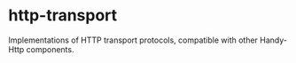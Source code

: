 # http-transport

Implementations of HTTP transport protocols, compatible with other Handy-Http components.